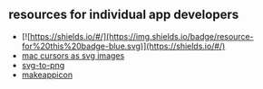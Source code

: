 ## resources for individual app developers

- [![https://shields.io/#/](https://img.shields.io/badge/resource-for%20this%20badge-blue.svg)](https://shields.io/#/)
- [mac cursors as svg images](https://github.com/daviddarnes/mac-cursors)
- [svg-to-png](https://ezgif.com/svg-to-png)
- [makeappicon](https://makeappicon.com/)
